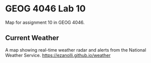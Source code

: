 # GEOG 4046 Lab 10
Map for assignment 10 in GEOG 4046.

## Current Weather
A map showing real-time weather radar and alerts from the National Weather Service.
<https://ezanolli.github.io/weather>
